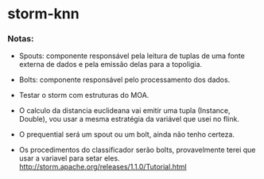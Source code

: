 # storm-knn

### Notas:
- Spouts: componente responsável pela leitura de tuplas de uma fonte externa de dados e pela emissão delas para a topoligia.
- Bolts: componente responsável pelo processamento dos dados.
- Testar o storm com estruturas do MOA.



- O calculo da distancia euclideana vai emitir uma tupla (Instance, Double), vou usar a mesma estratégia da variável que usei no flink.
- O prequential será um spout ou um bolt, ainda não tenho certeza.
- Os procedimentos do classificador serão bolts, provavelmente terei que usar a variavel para setar eles.
http://storm.apache.org/releases/1.1.0/Tutorial.html


